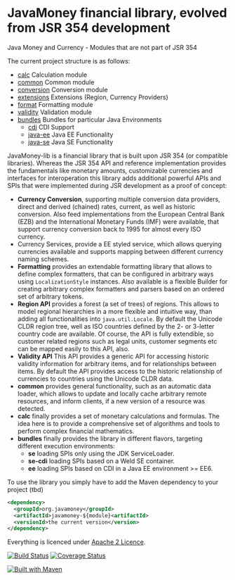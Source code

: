 JavaMoney financial library, evolved from JSR 354 development
=============================================================

Java Money and Currency - Modules that are not part of JSR 354

The current project structure is as follows:

- [calc](./calc) Calculation module
- [common](./common) Common module
- [conversion](./conversion) Conversion module
- [extensions](./extensions) Extensions (Region, Currency Providers)
- [format](./format) Formatting module
- [validity](./validity) Validation module
- [bundles](./bundles) Bundles for particular Java Environments
  - [cdi](./cdi) CDI Support
  - [java-ee](./java-ee) Java EE Functionality
  - [java-se](./java-se) Java SE Functionality

JavaMoney-lib is a financial library that is built upon JSR 354 (or compatible libraries).
Whereas the JSR 354 API and reference implementation provides the fundamentals like monetary amounts, customizable currencies and interfaces for interoperation this library adds additional powerful APIs and SPIs that were implemented during JSR development as a proof of concept:

* **Currency Conversion**, supporting multiple conversion data providers, direct and derived (chained) rates, current, as well as historic conversion.
Also feed implementations from the European Central Bank (EZB) and the International Monetary Funds (IMF) were available, that support currency conversion back to 1995 for almost every ISO currency.
* Currency Services, provide a EE styled service, which allows querying currencies available and supports mapping between different currency naming schemes.
* **Formatting** provides an extendable formatting library that allows to define complex formatters, that can be configured in arbitrary ways using `LocalizationStyle` instances.
Also available is a flexible Builder for creating arbitrary complex formatters and parsers based on an ordered set of arbitrary tokens.
* **Region API** provides a forest (a set of trees) of regions. This allows to model regional hierarchies in a more flexible and intuitive way, than adding all functionalities into `java.util.Locale`.
By default the Unicode CLDR region tree, well as ISO countries defined by the 2- or 3-letter country code are available.
Of course, the API is fully extendible, so customer related regions such as legal units, customer segments etc can be mapped easily to this API, also.
* **Validity API** This API provides a generic API for accessing historic validity information for arbitrary items, and for relationships between items.
By default the API provides access to the historic relationship of currencies to countries using the Unicode CLDR data.
* **common** provides general functionality, such as an automatic data loader, which allows to update and locally cache arbitrary remote resources, and inform clients, if a new version of a resource was detected.
* **calc** finally provides a set of monetary calculations and formulas. The idea here is to provide a comprehensive set of algorithms and tools to perform complex financial mathematics.
* **bundles** finally provides the library in different flavors, targeting different execution environments:
  * **se** loading SPIs only using the JDK ServiceLoader.
  * **se-cdi** loading SPIs based on a Weld SE container.
  * **ee** loading SPIs based on CDI in a Java EE environment >= EE6.

To use the library you simply have to add the Maven dependency to your project (tbd)

```xml
<dependency>
  <groupId>org.javamoney</groupId>
  <artifactId>javamoney-${module}<artifactId>
  <versionId>the current version</version>
</dependency>
```

Everything is licenced under [Apache 2 Licence](./LICENCE.txt).

[![Build Status](https://api.travis-ci.org/JavaMoney/javamoney-lib.png?branch=master)](https://travis-ci.org/JavaMoney/javamoney-lib)
[![Coverage Status](https://coveralls.io/repos/JavaMoney/javamoney-lib/badge.png)](https://coveralls.io/r/JavaMoney/javamoney-lib)

[![Built with Maven](http://maven.apache.org/images/logos/maven-feather.png)](http://maven.org/)

